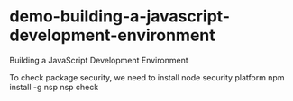 # demo-building-a-javascript-development-environment
Building a JavaScript Development Environment

To check package security, we need to install node security platform
npm install -g nsp
nsp check
